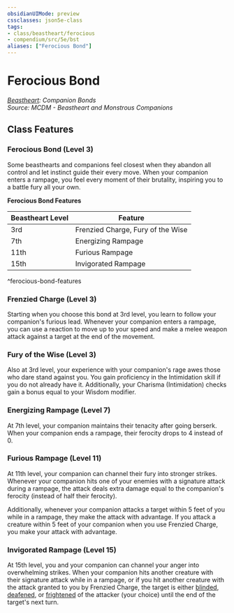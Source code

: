 ```yaml
---
obsidianUIMode: preview
cssclasses: json5e-class
tags:
- class/beastheart/ferocious
- compendium/src/5e/bst
aliases: ["Ferocious Bond"]
---
```

# Ferocious Bond
*[Beastheart](./beastheart-bst.md#): Companion Bonds*  
*Source: MCDM - Beastheart and Monstrous Companions*  


## Class Features

### Ferocious Bond (Level 3)

Some beasthearts and companions feel closest when they abandon all control and let instinct guide their every move. When your companion enters a rampage, you feel every moment of their brutality, inspiring you to a battle fury all your own.

**Ferocious Bond Features**

| Beastheart Level | Feature |
|------------------|---------|
| 3rd | Frenzied Charge, Fury of the Wise |
| 7th | Energizing Rampage |
| 11th | Furious Rampage |
| 15th | Invigorated Rampage |
^ferocious-bond-features

### Frenzied Charge (Level 3)

Starting when you choose this bond at 3rd level, you learn to follow your companion's furious lead. Whenever your companion enters a rampage, you can use a reaction to move up to your speed and make a melee weapon attack against a target at the end of the movement.

### Fury of the Wise (Level 3)

Also at 3rd level, your experience with your companion's rage awes those who dare stand against you. You gain proficiency in the Intimidation skill if you do not already have it. Additionally, your Charisma (Intimidation) checks gain a bonus equal to your Wisdom modifier.

### Energizing Rampage (Level 7)

At 7th level, your companion maintains their tenacity after going berserk. When your companion ends a rampage, their ferocity drops to 4 instead of 0.

### Furious Rampage (Level 11)

At 11th level, your companion can channel their fury into stronger strikes. Whenever your companion hits one of your enemies with a signature attack during a rampage, the attack deals extra damage equal to the companion's ferocity (instead of half their ferocity).

Additionally, whenever your companion attacks a target within 5 feet of you while in a rampage, they make the attack with advantage. If you attack a creature within 5 feet of your companion when you use Frenzied Charge, you make your attack with advantage.

### Invigorated Rampage (Level 15)

At 15th level, you and your companion can channel your anger into overwhelming strikes. When your companion hits another creature with their signature attack while in a rampage, or if you hit another creature with the attack granted to you by Frenzied Charge, the target is either [blinded](../../../Rules%20&%20Options/5e%20Rules/conditions.md##blinded), [deafened](../../../Rules%20&%20Options/5e%20Rules/conditions.md##deafened), or [frightened](../../../Rules%20&%20Options/5e%20Rules/conditions.md##frightened) of the attacker (your choice) until the end of the target's next turn.